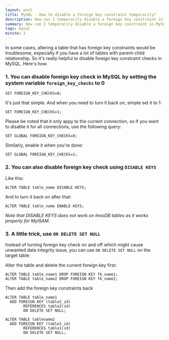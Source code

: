 ```yaml
---
layout: post
title: MySQL - How to disable a foreign key constraint temporarily?
description: How can I temporarily disable a foreign key constraint in MySQL?
summary: How can I temporarily disable a foreign key constraint in MySQL?
tags: mysql
minute: 1
---
```


In some cases, altering a table that has foreign key constraints would be troublesome, especially if you have a lot of tables with parent-child relationship. So it's really helpful to disable foreign key constraint checks in MySQL. Here's how.

### 1. You can disable foreign key check in MySQL by setting the system variable `foreign_key_checks` to 0

```
SET FOREIGN_KEY_CHECKS=0;
```

It's just that simple. And when you need to turn it back on, simple set it to 1:

```
SET FOREIGN_KEY_CHECKS=1;
```

Please be noted that it only appy to the current connection, so if you want to disable it for all connections, use the following query:

```
SET GLOBAL FOREIGN_KEY_CHECKS=0;
```

Similarly, enable it when you're done:

```
SET GLOBAL FOREIGN_KEY_CHECKS=1;
```

### 2. You can also disable foreign key check using `DISABLE KEYS`

Like this:

```
ALTER TABLE table_name DISABLE KEYS;
```

And to turn it back on after that:

```
ALTER TABLE table_name ENABLE KEYS;
```

*Note that DISABLE KEYS does not work on InnoDB tables as it works properly for MyISAM.*

### 3. A little trick, use `ON DELETE SET NULL`

Instead of turning foreign key check on and off which might cause unwanted data integrity issue, you can use `ON DELETE SET NULL` on the target table:

Alter the table and delete the current foreign key first:

```
ALTER TABLE table_name1 DROP FOREIGN KEY fk_name1; 
ALTER TABLE table_name2 DROP FOREIGN KEY fk_name2;
```

Then add the foreign key constraints back

```
ALTER TABLE table_name1 
  ADD FOREIGN KEY (table2_id) 
        REFERENCES table2(id)
        ON DELETE SET NULL;

ALTER TABLE tablename2 
  ADD FOREIGN KEY (table1_id) 
        REFERENCES table1(id)
        ON DELETE SET NULL;
```
